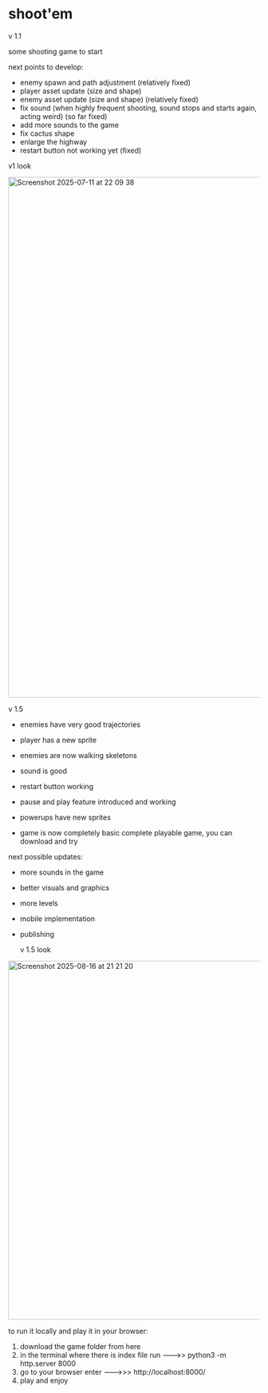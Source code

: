 # shoot'em

v 1.1

some shooting game to start

next points to develop:
  - enemy spawn and path adjustment (relatively fixed)
  - player asset update (size and shape)
  - enemy asset update (size and shape) (relatively fixed)
  - fix sound (when highly frequent shooting, sound stops and starts again, acting weird) (so far fixed)
  - add more sounds to the game 
  - fix cactus shape
  - enlarge the highway
  - restart button not working yet (fixed)

v1 look

<img width="1096" height="1043" alt="Screenshot 2025-07-11 at 22 09 38" src="https://github.com/user-attachments/assets/a88cba7f-cec3-48b4-84ab-08ce24035d28" />

v 1.5

- enemies have very good trajectories
- player has a new sprite
- enemies are now walking skeletons
- sound is good
- restart button working
- pause and play feature introduced and working
- powerups have new sprites

- game is now completely basic complete playable game, you can download and try

next possible updates:

- more sounds in the game
- better visuals and graphics
- more levels
- mobile implementation
- publishing

  v 1.5 look

<img width="831" height="719" alt="Screenshot 2025-08-16 at 21 21 20" src="https://github.com/user-attachments/assets/d87d1dcf-27c6-4650-b6f0-d04b2f378541" />

to run it locally and play it in your browser:

1. download the game folder from here
2. in the terminal where there is index file
    run    --->>    python3 -m http.server 8000
3. go to your browser
    enter --->>>    http://localhost:8000/
4. play and enjoy


